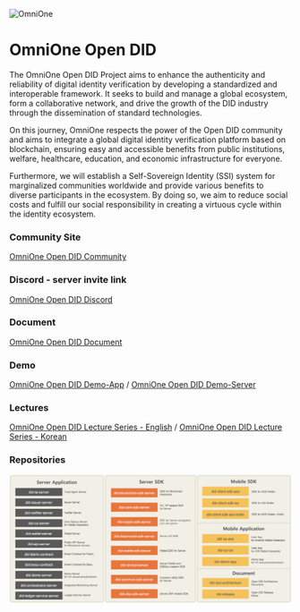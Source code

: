 ![OmniOne](https://www.omnione.net/layout/images/contents/bi_type.png)

# OmniOne Open DID
The OmniOne Open DID Project aims to enhance the authenticity and reliability of digital identity verification by developing a standardized and interoperable framework. It seeks to build and manage a global ecosystem, form a collaborative network, and drive the growth of the DID industry through the dissemination of standard technologies. 

On this journey, OmniOne respects the power of the Open DID community and aims to integrate a global digital identity verification platform based on blockchain, ensuring easy and accessible benefits from public institutions, welfare, healthcare, education, and economic infrastructure for everyone. 

Furthermore, we will establish a Self-Sovereign Identity (SSI) system for marginalized communities worldwide and provide various benefits to diverse participants in the ecosystem. By doing so, we aim to reduce social costs and fulfill our social responsibility in creating a virtuous cycle within the identity ecosystem.

### Community Site
[OmniOne Open DID Community](https://opendid.omnione.net/community/)

### Discord - server invite link
[OmniOne Open DID Discord](https://discord.gg/vYJ3nv9ZK4)

### Document
[OmniOne Open DID Document](https://omnioneid.github.io/?locale=en)

### Demo 
[OmniOne Open DID Demo-App](https://omnioneid.github.io/did-demo-app)  /  [OmniOne Open DID Demo-Server](https://github.com/OmniOneID/did-demo-server)

### Lectures
[OmniOne Open DID Lecture Series - English](https://omnioneid.github.io/?locale=en&version=V2.0.0#/V2.0.0/LECTURES) / [OmniOne Open DID Lecture Series - Korean](https://omnioneid.github.io/?locale=ko&version=V2.0.0#/V2.0.0/LECTURES_ko)

### Repositories
![OmniOne Open DID Repositories Overview](https://raw.githubusercontent.com/OmniOneID/.github/refs/heads/main/profile/repositories_overview.png)
